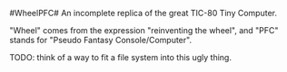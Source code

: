 #WheelPFC#
An incomplete replica of the great TIC-80 Tiny Computer.

"Wheel" comes from the expression "reinventing the wheel", and "PFC" stands for "Pseudo Fantasy Console/Computer".

TODO: think of a way to fit a file system into this ugly thing.
